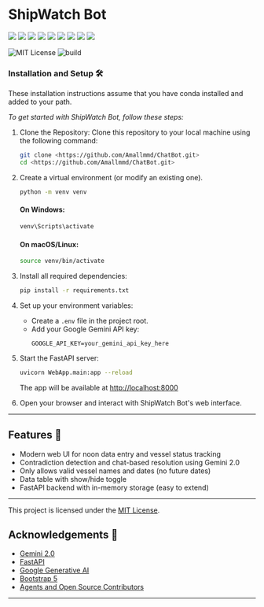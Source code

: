 # ShipWatch Bot

<p>
<img src="https://img.shields.io/badge/Python-239120?logo=python&logoColor=white" />
<img src="https://img.shields.io/badge/Github-181717?logo=github&logoColor=white" />
<img src="https://img.shields.io/badge/GIT-E44C30?logo=git&logoColor=white" />
<img src="https://img.shields.io/badge/prettier-1A2C34?logo=prettier&logoColor=white" />
<img src="https://img.shields.io/badge/GitHub_Actions-563D7C?logo=github-actions&logoColor=white"/>
<img src="https://img.shields.io/badge/Matplotlib-%23ffffff.svg?&logo=Matplotlib&logoColor=black">
<img src="https://img.shields.io/badge/pandas-%23150458.svg?&logo=pandas&logoColor=white">
<img src="https://img.shields.io/badge/Plotly-%233F4F75.svg?&logo=plotly&logoColor=white">
<img src="https://img.shields.io/badge/Google_Cloud-4285F4?&logo=google-cloud&logoColor=white">
</p>

![MIT License](https://img.shields.io/badge/License-MIT-lightgray.svg)
![build](https://img.shields.io/badge/Build-passing-green.svg)


### Installation and Setup 🛠️

These installation instructions assume that you have conda installed and added to your path.

*To get started with ShipWatch Bot, follow these steps:*

1. Clone the Repository: Clone this repository to your local machine using the following command:

   ```bash
   git clone <https://github.com/Amallmmd/ChatBot.git>
   cd <https://github.com/Amallmmd/ChatBot.git>
   ```

2. Create a virtual environment (or modify an existing one).
   ```bash
   python -m venv venv
   ```
   
   #### On Windows:
   ```bash
   venv\Scripts\activate
   ```

   #### On macOS/Linux:
   ```bash
   source venv/bin/activate
   ```

3. Install all required dependencies:
   ```bash
   pip install -r requirements.txt
   ```

4. Set up your environment variables:
   - Create a `.env` file in the project root.
   - Add your Google Gemini API key:
     ```env
     GOOGLE_API_KEY=your_gemini_api_key_here
     ```

5. Start the FastAPI server:
   ```bash
   uvicorn WebApp.main:app --reload
   ```
   The app will be available at [http://localhost:8000](http://localhost:8000)

6. Open your browser and interact with ShipWatch Bot's web interface.

---

## Features 🚢
- Modern web UI for noon data entry and vessel status tracking
- Contradiction detection and chat-based resolution using Gemini 2.0
- Only allows valid vessel names and dates (no future dates)
- Data table with show/hide toggle
- FastAPI backend with in-memory storage (easy to extend)

---

This project is licensed under the [MIT License](LICENSE).


## Acknowledgements 🙌

- [Gemini 2.0](https://ai.google.dev/gemini-api/docs)
- [FastAPI](https://fastapi.tiangolo.com/)
- [Google Generative AI](https://ai.google.dev/)
- [Bootstrap 5](https://getbootstrap.com/)
- [Agents and Open Source Contributors](https://github.com/)

---
